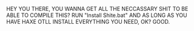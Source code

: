 HEY YOU THERE, YOU WANNA GET ALL THE NECCASSARY SHIT TO BE ABLE TO COMPILE THIS?
RUN "Install Shite.bat" AND AS LONG AS YOU HAVE HAXE OTLL INSTALL EVERYTHING YOU NEED, OK? GOOD.
